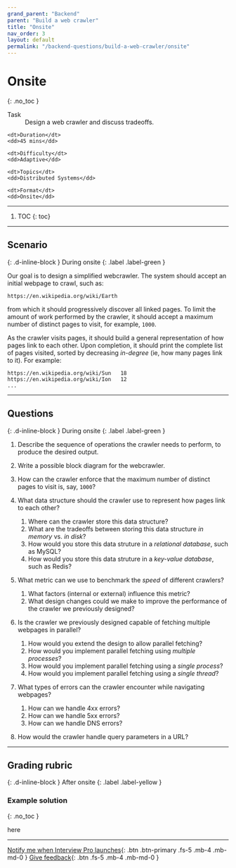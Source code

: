 ```yaml
---
grand_parent: "Backend"
parent: "Build a web crawler"
title: "Onsite"
nav_order: 3
layout: default
permalink: "/backend-questions/build-a-web-crawler/onsite"
---
```



# Onsite
{: .no_toc }

<dl>
    <dt>Task</dt>
    <dd>Design a web crawler and discuss tradeoffs.</dd>

    <dt>Duration</dt>
    <dd>45 mins</dd>

    <dt>Difficulty</dt>
    <dd>Adaptive</dd>

    <dt>Topics</dt>
    <dd>Distributed Systems</dd>

    <dt>Format</dt>
    <dd>Onsite</dd>
</dl>


--- 


1. TOC
{: toc}


---


## Scenario
{: .d-inline-block }
During onsite
{: .label .label-green }

Our goal is to design a simplified webcrawler. The system should accept an initial webpage to crawl, such as:

```
https://en.wikipedia.org/wiki/Earth
```

from which it should progressively discover all linked pages. To limit the amount of work performed by the crawler, it should accept a maximum number of distinct pages to visit, for example, `1000`.

As the crawler visits pages, it should build a general representation of how pages link to each other. Upon completion, it should print the complete list of pages visited, sorted by decreasing *in-degree* (ie, how many pages link to it). For example:

```
https://en.wikipedia.org/wiki/Sun   18
https://en.wikipedia.org/wiki/Ion   12
...
```


---


## Questions
{: .d-inline-block } 
During onsite
{: .label .label-green }

1. Describe the sequence of operations the crawler needs to perform, to produce the desired output.

2. Write a possible block diagram for the webcrawler.

3. How can the crawler enforce that the maximum number of distinct pages to visit is, say, `1000`?

4. What data structure should the crawler use to represent how pages link to each other?
    1. Where can the crawler store this data structure?
    2. What are the tradeoffs between storing this data structure *in memory* vs. *in disk*?
    3. How would you store this data struture in a *relational database*, such as MySQL?
    4. How would you store this data struture in a *key-value database*, such as Redis?

5. What metric can we use to benchmark the *speed* of different crawlers?
    1. What factors (internal or external) influence this metric?
    2. What design changes could we make to improve the performance of the crawler we previously designed?

6. Is the crawler we previously designed capable of fetching multiple webpages in parallel?
    1. How would you extend the design to allow parallel fetching?
    2. How would you implement parallel fetching using *multiple processes*?
    3. How would you implement parallel fetching using a *single process*?
    4. How would you implement parallel fetching using a *single thread*?

7. What types of errors can the crawler encounter while navigating webpages?
    1. How can we handle 4xx errors?
    2. How can we handle 5xx errors?
    3. How can we handle DNS errors?

8. How would the crawler handle query parameters in a URL?


---


## Grading rubric
{: .d-inline-block } 
After onsite
{: .label .label-yellow }


### Example solution
{: .no_toc }

here


--- 


[Notify me when Interview Pro launches](https://notify-form){: .btn .btn-primary .fs-5 .mb-4 .mb-md-0 }
[Give feedback](https://feedback-form){: .btn .fs-5 .mb-4 .mb-md-0 }

